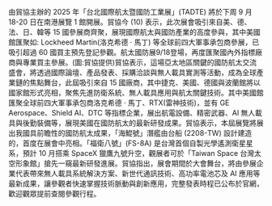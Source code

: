 由貿協主辦的 2025 年「台北國際航太暨國防工業展」(TADTE) 將於下周 9 月 18-20 日在南港展覽 1 館開展。貿協今 (10) 表示，此次展會吸引來自美、德、法、日、韓等 15 國參展商齊聚，展現國際航太與國防產業的高度參與，其中美國館匯聚如: Lockheed Martin(洛克希德 · 馬丁) 等全球前四大軍事承包商參展，已吸引超過 60 國買主預先登記參觀。航太國防展9/18登場，再度匯聚國內外指標廠商與專業買主參展。(圖:貿協提供)貿協表示，這場亞太地區關鍵的國防航太交流盛會，將透過國際論壇、產品發表、採購洽談與無人載具實測等活動，成為全球產業鏈的焦點舞台，此屆吸引來自 15 國廠商，其中捷克、美國、德國與波蘭館將以國家館形式亮相，聚焦先進防衛系統、無人載具應用與航太關鍵技術。其中美國館匯聚全球前四大軍事承包商洛克希德 · 馬丁、RTX(雷神技術)，並有 GE Aerospace、Shield AI、DTC 等指標企業，展出航電設備、精密武器、AI 無人載具與後勤裝備等，展現美國在國防航太的最新研發成果。貿協表示，本屆展覽將展出我國具前瞻性的國防航太成果，「海鯤號」潛艦由台船 (2208-TW) 設計建造的，首度在展會中亮相。「福衛八號」(FS-8A) 是台灣首個自製光學遙測衛星星系，預計 10 月搭乘 SpaceX 獵鷹九號升空，觀展者可於「Taiwan Space 台灣太空形象館」搶先一窺最新研發進展。貿協指出，展會期間於大會舞台，將由參展企業代表帶來無人載具系統解決方案、新世代通訊技術、高功率電池芯及 AI 應用等最新成果，讓參觀者快速掌握技術脈動與創新應用，完整發表時程已公布於官網，歡迎觀眾提前查閱參觀行程。